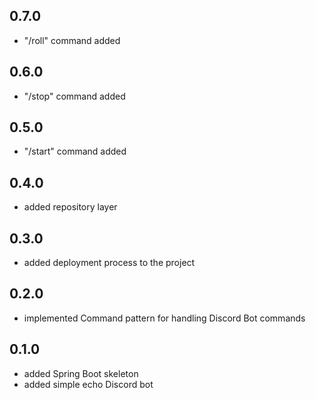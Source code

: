 ## 0.7.0
* "/roll" command added

## 0.6.0
* "/stop" command added

## 0.5.0
* "/start" command added

## 0.4.0
* added repository layer

## 0.3.0
* added deployment process to the project

## 0.2.0
* implemented Command pattern for handling Discord Bot commands

## 0.1.0
* added Spring Boot skeleton
* added simple echo Discord bot